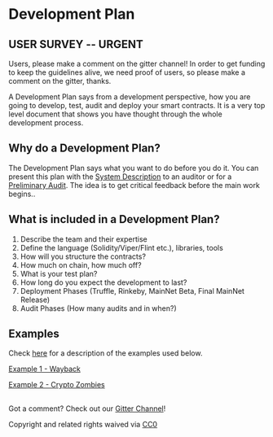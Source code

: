 # Development Plan

## USER SURVEY -- URGENT

Users, please make a comment on the gitter channel!  In order to get funding to keep the guidelines alive, we need proof of users, so please  make a comment on the gitter, thanks.

A Development Plan says from a development perspective, how you are going to develop, test, audit and deploy your smart contracts. It is a very top level document that shows you have thought through the whole development process.

## Why do a Development Plan?

The Development Plan says what you want to do before you do it. You can present this plan with the [System Description](system-description.md) to an auditor or for a [Preliminary Audit](preliminary-audit.md). The idea is to get critical feedback before the main work begins..

## What is included in a Development Plan?

1. Describe the team and their expertise
2. Define the language \(Solidity/Viper/Flint etc.\), libraries, tools
3. How will you structure the contracts?
4. How much on chain, how much off?
5. What is your test plan?
6. How long do you expect the development to last?
7. Deployment Phases \(Truffle, Rinkeby, MainNet Beta, Final MainNet Release\)
8. Audit Phases \(How many audits and in when?\)

## Examples

Check [here](https://guidelines.secureth.org/~/drafts/-LYK-er8rFx9EqN-FOUm/primary/v/master/examples) for a description of the examples used below.

[Example 1 - Wayback](https://github.com/SecurEth/Wayback/blob/master/docs/03%20-%20Development%20Plan.md)

[Example 2 - Crypto Zombies](https://github.com/SecurEth/CryptoZombiesT2/blob/master/Lesson5/doc/Development%20Plan.md)

##  

Got a comment?  Check out our [Gitter Channel](https://gitter.im/SecurEth_Guidelines/community#)!

Copyright and related rights waived via [CC0](https://creativecommons.org/publicdomain/zero/1.0/)



